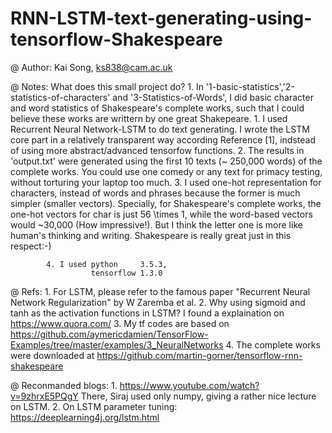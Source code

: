 # RNN-LSTM-text-generating-using-tensorflow-Shakespeare

@ Author:  Kai Song, ks838@cam.ac.uk

@ Notes:   What does this small project do?
            1. In '1-basic-statistics','2-statistics-of-characters' and '3-Statistics-of-Words', I did 
               basic character and word statistics of Shakespeare's complete works, such that I could 
               believe these works are writtern by one great Shakepeare.
            1. I used Recurrent Neural Network-LSTM to do text generating. I wrote the LSTM core part in 
               a relatively transparent way according Reference [1], indstead of using more 
               abstract/advanced tensorfow functions.
            2. The results in 'output.txt' were generated using the first 10 texts (~ 250,000 words) of 
               the complete works. You could use one comedy or any text for primacy testing, without torturing 
               your laptop too much.
            3. I used one-hot representation for characters, instead of words and phrases because the former 
               is much simpler (smaller vectors). Specially, for Shakespeare's complete works, the one-hot vectors
               for char is just 56 \times 1, while the word-based vectors would ~30,000 (How impressive!). But I think the letter one is more like human's thinking and writing. Shakespeare is really great just in this respect:-) 

            4. I used python     3.5.3, 
                      tensorflow 1.3.0

@ Refs:
            1. For LSTM, please refer to the famous paper "Recurrent Neural Network Regularization" by 
               W Zaremba et al.
            2. Why using sigmoid and tanh as the activation functions in LSTM?
               I found a explaination on https://www.quora.com/
            3. My tf codes are based on 
               https://github.com/aymericdamien/TensorFlow-Examples/tree/master/examples/3_NeuralNetworks
            4. The complete works were downloaded at 
               https://github.com/martin-gorner/tensorflow-rnn-shakespeare

@ Reconmanded blogs:
            1. https://www.youtube.com/watch?v=9zhrxE5PQgY
               There, Siraj used only numpy, giving a rather nice lecture on LSTM. 
            2. On LSTM parameter tuning: https://deeplearning4j.org/lstm.html
